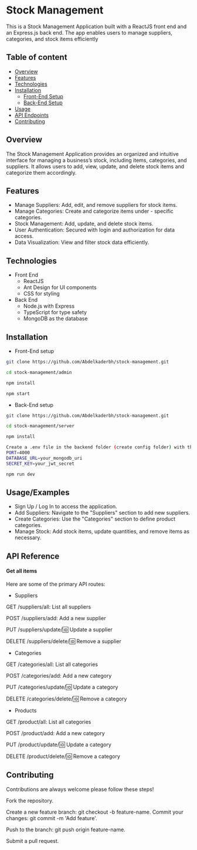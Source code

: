 
# Stock Management

This is a Stock Management Application built with a ReactJS front end and an Express.js back end. The app enables users to manage suppliers, categories, and stock items efficiently


## Table of content

- [Overview](#overview)
- [Features](#features)
- [Technologies](#technologies)
- [Installation](#installation)
  - [Front-End Setup](#front-end-setup)
  - [Back-End Setup](#back-end-setup)
- [Usage](#usage)
- [API Endpoints](#api-endpoints)
- [Contributing](#contributing)

## Overview

The Stock Management Application provides an organized and intuitive interface for managing a business’s stock, including items, categories, and suppliers. It allows users to add, view, update, and delete stock items and categorize them accordingly.
## Features

- Manage Suppliers: Add, edit, and remove suppliers for stock items.
- Manage Categories: Create and categorize items under - specific categories.
- Stock Management: Add, update, and delete stock items.
- User Authentication: Secured with login and authorization for data access.
- Data Visualization: View and filter stock data efficiently.


## Technologies

* Front End
   - ReactJS
   - Ant Design for UI components
   - CSS for styling
* Back End
   - Node.js with Express
   - TypeScript for type safety
   - MongoDB as the database
## Installation

* Front-End setup

```bash
git clone https://github.com/Abdelkaderbh/stock-management.git

cd stock-management/admin

npm install 

npm start
```

* Back-End setup

```bash
git clone https://github.com/Abdelkaderbh/stock-management.git

cd stock-management/server

npm install 

Create a .env file in the backend folder (create config folder) with the following variables:
PORT=4000
DATABASE_URL=your_mongodb_uri
SECRET_KEY=your_jwt_secret

npm run dev
```
## Usage/Examples
* Sign Up / Log In to access the application.
* Add Suppliers: Navigate to the "Suppliers" section to add new suppliers.
* Create Categories: Use the "Categories" section to define product categories.
* Manage Stock: Add stock items, update quantities, and remove items as necessary.


## API Reference

#### Get all items

Here are some of the primary API routes:

* Suppliers

GET /suppliers/all: List all suppliers

POST /suppliers/add: Add a new supplier

PUT /suppliers/update/:id: Update a supplier

DELETE /suppliers/delete/:id: Remove a supplier

* Categories

GET /categories/all: List all categories

POST /categories/add: Add a new category

PUT /categories/update/:id: Update a category

DELETE /categories/delete/:id: Remove a category



* Products

GET /product/all: List all categories

POST /product/add: Add a new category

PUT /product/update/:id: Update a category

DELETE /product/delete/:id: Remove a category


## Contributing

Contributions are always welcome please follow these steps!

Fork the repository.

Create a new feature branch: git checkout -b feature-name.
Commit your changes: git commit -m 'Add feature'.

Push to the branch: git push origin feature-name.

Submit a pull request.

